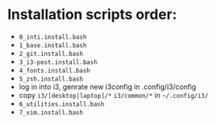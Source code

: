 # Installation scripts order:
- `0_inti.install.bash`
- `1_base.install.bash`
- `2_git.install.bash`
- `3_i3-post.install.bash`
- `4_fonts.install.bash`
- `5_zsh.install.bash`
- log in into i3, genrate new i3config in .config/i3/config
- copy `i3/[desktop|laptop]/*` `i3/common/*` in `~/.config/i3/`
- `6_utilities.install.bash`
- `7_vim.install.bash`
